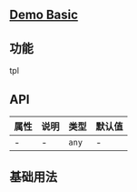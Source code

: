 ## [Demo Basic](https://wya-team.github.io/wya-vc/dist/web/__tpl__/basic.html)
## 功能
tpl

## API
属性 | 说明 | 类型 | 默认值
---|---|---|---
- | - | `any` | -

## 基础用法

```jsx

```